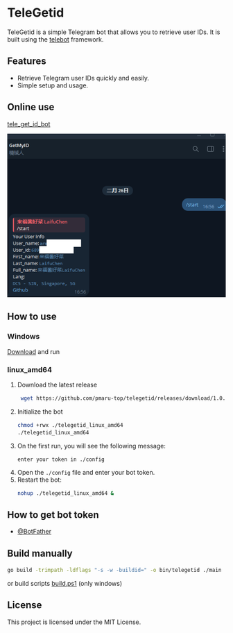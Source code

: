 # TeleGetid

TeleGetid is a simple Telegram bot that allows you to retrieve user IDs. It is built using the [telebot](https://github.com/tucnak/telebot) framework.

## Features
- Retrieve Telegram user IDs quickly and easily.
- Simple setup and usage.

## Online use
[tele_get_id_bot](https://t.me/tele_get_id_bot)

![](1.png)

## How to use

### Windows
[Download](https://github.com/pmaru-top/telegetid/releases/download/1.0.0/telegetid_windows_amd64) and run

### linux_amd64
1. Download the latest release
   ```sh
    wget https://github.com/pmaru-top/telegetid/releases/download/1.0.0/telegetid_linux_amd64
   ```
2. Initialize the bot
   ```sh
   chmod +rwx ./telegetid_linux_amd64
   ./telegetid_linux_amd64
   ```
3. On the first run, you will see the following message:
   ```
   enter your token in ./config
   ```
4. Open the `./config` file and enter your bot token.
5. Restart the bot:
   ```sh
   nohup ./telegetid_linux_amd64 &
   ```

## How to get bot token
- [@BotFather](https://t.me/BotFather)

## Build manually
```sh
go build -trimpath -ldflags "-s -w -buildid=" -o bin/telegetid ./main
```

or build scripts [build.ps1](build.ps1) (only windows)

## License
This project is licensed under the MIT License.